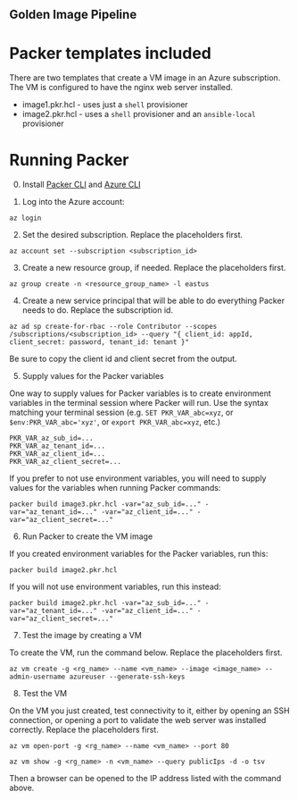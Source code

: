 Golden Image Pipeline
---------------------

# Packer templates included

There are two templates that create a VM image in an Azure subscription. The VM is configured to have the nginx web server installed.

* image1.pkr.hcl - uses just a `shell` provisioner 
* image2.pkr.hcl - uses a `shell` provisioner and an `ansible-local` provisioner

# Running Packer

0. Install [Packer CLI](https://developer.hashicorp.com/packer/tutorials/docker-get-started/get-started-install-cli) and [Azure CLI](https://learn.microsoft.com/en-us/cli/azure/install-azure-cli)

1. Log into the Azure account:

```
az login
```

2. Set the desired subscription. Replace the placeholders first.

```
az account set --subscription <subscription_id>
```

3. Create a new resource group, if needed. Replace the placeholders first.

```
az group create -n <resource_group_name> -l eastus
```

4. Create a new service principal that will be able to do everything Packer needs to do. Replace the subscription id.

```
az ad sp create-for-rbac --role Contributor --scopes /subscriptions/<subscription_id> --query "{ client_id: appId, client_secret: password, tenant_id: tenant }"
```

Be sure to copy the client id and client secret from the output.

5. Supply values for the Packer variables

One way to supply values for Packer variables is to create environment variables in the terminal session where Packer will run. Use the syntax matching your terminal session (e.g. `SET PKR_VAR_abc=xyz`, or `$env:PKR_VAR_abc='xyz'`, or `export PKR_VAR_abc=xyz`, etc.)

```
PKR_VAR_az_sub_id=...
PKR_VAR_az_tenant_id=...
PKR_VAR_az_client_id=...
PKR_VAR_az_client_secret=...
```

If you prefer to not use environment variables, you will need to supply values for the variables when running Packer commands:

```
packer build image3.pkr.hcl -var="az_sub_id=..." -var="az_tenant_id=..." -var="az_client_id=..." -var="az_client_secret=..."
```

6. Run Packer to create the VM image

If you created environment variables for the Packer variables, run this:
```
packer build image2.pkr.hcl
```

If you will not use environment variables, run this instead:
```
packer build image2.pkr.hcl -var="az_sub_id=..." -var="az_tenant_id=..." -var="az_client_id=..." -var="az_client_secret=..."
```

7. Test the image by creating a VM

To create the VM, run the command below. Replace the placeholders first.
```
az vm create -g <rg_name> --name <vm_name> --image <image_name> --admin-username azureuser --generate-ssh-keys
```

8. Test the VM

On the VM you just created, test connectivity to it, either by opening an SSH connection, or opening a port to validate the web server was installed correctly. Replace the placeholders first.

```
az vm open-port -g <rg_name> --name <vm_name> --port 80

az vm show -g <rg_name> -n <vm_name> --query publicIps -d -o tsv
```

Then a browser can be opened to the IP address listed with the command above.
